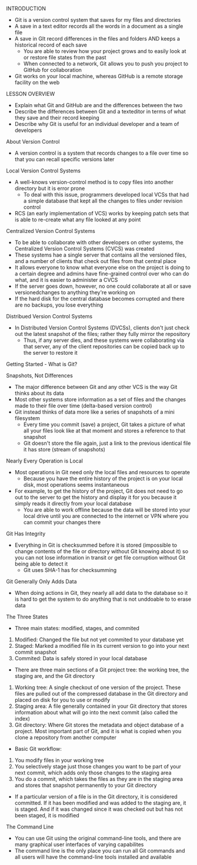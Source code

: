 INTRODUCTION
 - Git is a version control system that saves for my files and directories
 - A save in a text editor records all the words in a document as a single file
 - A save in GIt record differences in the files and folders AND keeps a historical record of each save
    - You are able to review how your project grows and to easily look at or restore file states from the past
    - When connected to a network, Git allows you to push you project to GitHub for collaboration
 - Git works on your local machine, whereas GitHub is a remote storage facility on the web

LESSON OVERVIEW
 * Explain what Git and GitHub are and the differences between the two
 * Describe the differences between Git and a texteditor in terms of what they save and their record keeping
 * Describe why Git is useful for an individual developer and a team of developers


About Version Control
 - A version control is a system that records changes to a file over time so that you can recall specific versions later
 
 Local Version Control Systems
  - A well-knows version-control method is to copy files into another directory but it is error prone
    - To deal with this issue, programmers developed local VCSs that had a simple database that kept all the changes to files under revision control
  - RCS (an early implementation of VCS) works by keeping patch sets that is able to re-create what any file looked at any point

 Centralized Version Control Systems
  - To be able to collaborate with other developers on other systems, the Centralized Version Control Systems (CVCS) was created
  - These systems hae a single server that contains all the versioned files, and a number of clients that check out files from that central place
  - It allows everyone to know what everyone else on the project is doing to a certain degree and admins have fine-grained control over who can do what, and it is easier to administer a CVCS
  - If the server goes down, however, no one could collaborate at all or save versionedchanges to anything they're working on
  - If the hard disk for the central database becomes corrupted and there are no backups, you lose everything
 
 Distribued Version Control Systems
  - In Distributed Version Control Systems (DVCSs), clients don't just check out the latest snapshot of the files; rather they fully mirror the repository
    - Thus, if any server dies, and these systems were collaborating via that server, any of the client repositories can be copied back up to the server to restore it


Getting Started - What is Git?
 
 Snapshots, Not Differences
  - The major difference between Git and any other VCS is the way Git thinks about its data
  - Most other systems store information as a set of files and the changes made to their file over time (delta-based version control)
  - Git instead thinks of data more like a series of snapshots of a mini filesystem
    - Every time you commit (save) a project, Git takes a picture of what all your files look like at that moment and stores a reference to that snapshot
    - Git doesn't store the file again, just a link to the previous identical file it has store (stream of snapshots)
 
 Nearly Every Operation is Local
  - Most operations in Git need only the local files and resources to operate
    - Because you have the entire history of the project is on your local disk, most operations seems instantaneous
  - For example, to get the history of the project, Git does not need to go out to the server to get the history and display it for you because it simply reads it directly from your local database
    - You are able to work offline because the data will be stored into your local drive until you are connected to the internet or VPN where you can commit your changes there

 Git Has Integrity
  - Everything in Git is checksummed before it is stored (impossible to change contents of the file or directory without Git knowing about it) so you can not lose information in transit or get file corruption without Git being able to detect it
    - Git uses SHA-1 has for checksumming

 Git Generally Only Adds Data
  - When doing actions in Git, they nearly all add data to the database so it is hard to get the system to do anything that is not unddoable to to erase data

 The Three States
  - Three main states: modified, stages, and commited
   1. Modified: Changed the file but not yet commited to your database yet
   2. Staged: Marked a modified file in its current version to go into your next commit snapshot
   3. Commited: Data is safely stored in your local database
  - There are three main sections of a Git project tree: the working tree, the staging are, and the Git directory
   1. Working tree: A single checkout of one version of the project. These files are pulled out of the compressed database in the Git directory and placed on disk for you to use or modify
   2. Staging area: A file generally contained in your Git directory that stores information about what will go into the next commit (also called the index)
   3. Git directory: Where Git stores the metadata and object database of a project. Most important part of Git, and it is what is copied when you clone a repository from another computer
  - Basic Git workflow:
   1. You modify files in your working tree
   2. You selectively stage just those changes you want to be part of your next commit, which adds only those changes to the staging area
   3. You do a commit, which takes the files as they are in the staging area and stores that snapshot permanently to your Git directory
 - If a particular version of a file is in the Git directory, it is considered committed. If it has been modified and was added to the staging are, it is staged. And if it was changed since it was checked out but has not been staged, it is modified

The Command Line
 - You can use Git using the original command-line tools, and there are many graphical user interfaces of varying capabilites
 - The command line is the only place you can run all Git commands and all users will have the command-line tools installed and available